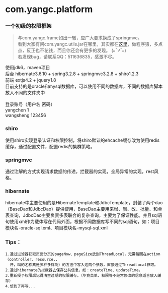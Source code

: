 com.yangc.platform
===============

### 一个初级的权限框架
> 与com.yangc.frame如出一辙，应广大要求换成了springmvc。<br />
>看到大家有问com.yangc.utils.jar在哪里，其实都在[这里](https://github.com/yangchenjava?tab=repositories)，做程序猿，多点点，反正也不花钱，而且你还会有更多的发现。 (๑¯∀¯๑)<br />
> 若发现bug，请联系QQ：511636835，感激不尽。

使用jdk6，maven项目<br />
后台 hibernate3.6.10 + spring3.2.8 + springmvc3.2.8 + shiro1.2.3<br />
前端 extjs4.2 + jquery1.8<br />
目前支持的是oracle和mysql数据库，可以使用不同的数据库，不同的数据库脚本放入不同的文件夹中<br />
<br />
登录账号（用户名 密码）<br />
yangchen 1<br />
wangsheng 123456<br />

### shiro
使用shiro实现登录认证和权限控制，将shiro默认的ehcache缓存改为使用redis缓存，通过配置文件，配置redis的集群策略。

### springmvc
通过注解的方式实现请求数据的传递，拦截器的实现，全局异常的实现，rest风格。

### hibernate
hibernate中主要使用的是HibernateTemplate和JdbcTemplate，封装了两个dao（BaseDao和JdbcDao）提供使用，BaseDao主要用来增、删、改、批量、和单表查询，JdbcDao主要负责多表联合的复杂查询，主要为了保证性能。并且sql语句使用xml作为载体写在代码外面，根据不同数据库写不同的sql语句，如：项目模块名-oracle-sql.xml、项目模块名-mysql-sql.xml

### Tips：
    1.通过过滤器获取页面分页的pageNow、pageSize放到ThreadLocal，无需每回在action（controller、resource..
      汗，叫的名称真是多种多样啊）的方法中写入这两个参数，直接通过ThreadLocal获取。
    2.通过hibernate的拦截器去保存公共信息，如：createTime、updateTime。
    3.重新授予权限后记得清空过期的权限缓存。（毕竟菜单、权限等不经常修改的信息适合放入缓存）
    4.想到了再写...
